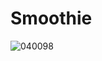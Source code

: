 # Smoothie
![040098](https://user-images.githubusercontent.com/50277379/140743507-24ce5e2f-26e8-4937-a591-64c08984a125.jpg)
